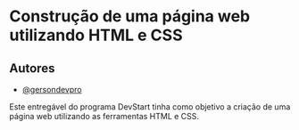
# Construção de uma página web utilizando HTML e CSS


## Autores

- [@gersondevpro](https://www.github.com/gersondevpro)

Este entregável do programa DevStart tinha como
objetivo a criação de uma página web utilizando as
ferramentas HTML e CSS.
